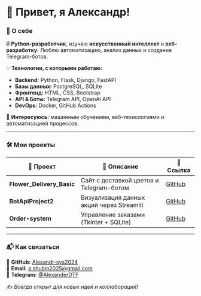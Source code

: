 # 👋 Привет, я Александр!

### 🚀 О себе
Я **Python-разработчик**, изучаю **искусственный интеллект** и **веб-разработку**. Люблю автоматизацию, анализ данных и создание Telegram-ботов. 

💡 **Технологии, с которыми работаю:**
- **Backend:** Python, Flask, Django, FastAPI
- **Базы данных:** PostgreSQL, SQLite
- **Фронтенд:** HTML, CSS, Bootstrap
- **API & Боты:** Telegram API, OpenAI API
- **DevOps:** Docker, GitHub Actions

📌 **Интересуюсь:** машинным обучением, веб-технологиями и автоматизацией процессов.

---

### 🛠 Мои проекты
| 🔹 Проект | 📝 Описание | 🔗 Ссылка |
|-----------|-----------|----------|
| **Flower_Delivery_Basic** | Сайт с доставкой цветов и Telegram-ботом | [GitHub](https://github.com/Alexandr-sys2024/Flower_Delivery_Basic) |
| **BotApiProject2** | Визуализация данных акций через Streamlit | [GitHub](https://github.com/Alexandr-sys2024/BotApiProject2) |
| **Order-system** | Управление заказами (Tkinter + SQLite) | [GitHub](https://github.com/Alexandr-sys2024/Order-system) |

---

### 📬 Как связаться
📌 **GitHub:** [Alexandr-sys2024](https://github.com/Alexandr-sys2024)  
📌 **Email:** [a.shubin2025@gmail.com](mailto:a.shubin2025@gmail.com)  
📌 **Telegram:** [@AlexanderDTF](https://t.me/AlexanderDTF)

✍️ _Всегда открыт для новых идей и коллабораций!_